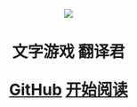 <p align="center">
<img src="https://ae03.alicdn.com/kf/Hdb8a96108b6f47fb8857ad919049552dU.png" />
</p>
<h1 align="center">文字游戏 翻译君

[GitHub](https://github.com/sh2288/transer)
[开始阅读](#docsify-demo)




